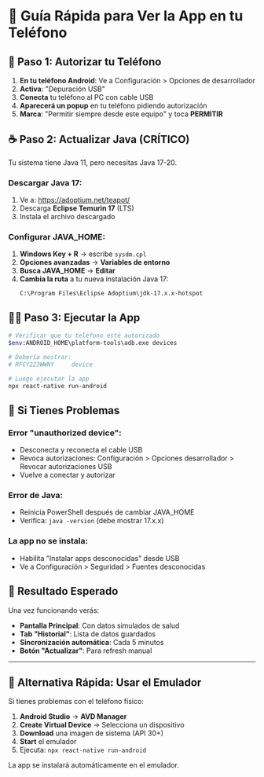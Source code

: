 # 🚀 Guía Rápida para Ver la App en tu Teléfono

## 📱 Paso 1: Autorizar tu Teléfono
1. **En tu teléfono Android**: Ve a Configuración > Opciones de desarrollador
2. **Activa**: "Depuración USB" 
3. **Conecta** tu teléfono al PC con cable USB
4. **Aparecerá un popup** en tu teléfono pidiendo autorización
5. **Marca**: "Permitir siempre desde este equipo" y toca **PERMITIR**

## ☕ Paso 2: Actualizar Java (CRÍTICO)
Tu sistema tiene Java 11, pero necesitas Java 17-20.

### Descargar Java 17:
1. Ve a: https://adoptium.net/teapot/
2. Descarga **Eclipse Temurin 17** (LTS)
3. Instala el archivo descargado

### Configurar JAVA_HOME:
1. **Windows Key + R** → escribe `sysdm.cpl`
2. **Opciones avanzadas** → **Variables de entorno**
3. **Busca JAVA_HOME** → **Editar**
4. **Cambia la ruta** a tu nueva instalación Java 17:
   ```
   C:\Program Files\Eclipse Adoptium\jdk-17.x.x-hotspot
   ```

## 🏃‍♂️ Paso 3: Ejecutar la App
```bash
# Verificar que tu teléfono esté autorizado
$env:ANDROID_HOME\platform-tools\adb.exe devices

# Debería mostrar: 
# RFCY223WWNY     device

# Luego ejecutar la app
npx react-native run-android
```

## 🔧 Si Tienes Problemas

### Error "unauthorized device":
- Desconecta y reconecta el cable USB
- Revoca autorizaciones: Configuración > Opciones desarrollador > Revocar autorizaciones USB
- Vuelve a conectar y autorizar

### Error de Java:
- Reinicia PowerShell después de cambiar JAVA_HOME
- Verifica: `java -version` (debe mostrar 17.x.x)

### La app no se instala:
- Habilita "Instalar apps desconocidas" desde USB
- Ve a Configuración > Seguridad > Fuentes desconocidas

## 🎯 Resultado Esperado
Una vez funcionando verás:
- **Pantalla Principal**: Con datos simulados de salud
- **Tab "Historial"**: Lista de datos guardados
- **Sincronización automática**: Cada 5 minutos
- **Botón "Actualizar"**: Para refresh manual

---

## 🚀 Alternativa Rápida: Usar el Emulador
Si tienes problemas con el teléfono físico:

1. **Android Studio** → **AVD Manager**
2. **Create Virtual Device** → Selecciona un dispositivo
3. **Download** una imagen de sistema (API 30+)
4. **Start** el emulador
5. Ejecuta: `npx react-native run-android`

La app se instalará automáticamente en el emulador.
